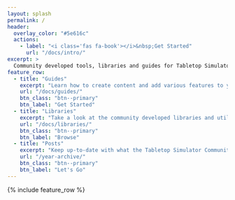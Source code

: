 ```yaml
---
layout: splash
permalink: /
header:
  overlay_color: "#5e616c"
  actions:
    - label: "<i class='fas fa-book'></i>&nbsp;Get Started"
      url: "/docs/intro/"
excerpt: >
  Community developed tools, libraries and guides for Tabletop Simulator.<br />
feature_row:
  - title: "Guides"
    excerpt: "Learn how to create content and add various features to your mods."
    url: "/docs/guides/"
    btn_class: "btn--primary"
    btn_label: "Get Started"
  - title: "Libraries"
    excerpt: "Take a look at the community developed libraries and utilities for Tabletop Simulator."
    url: "/docs/libraries/"
    btn_class: "btn--primary"
    btn_label: "Browse"
  - title: "Posts"
    excerpt: "Keep up-to-date with what the Tabletop Simulator Community is up to."
    url: "/year-archive/"
    btn_class: "btn--primary"
    btn_label: "Let's Go"
---
```


{% include feature_row %}
